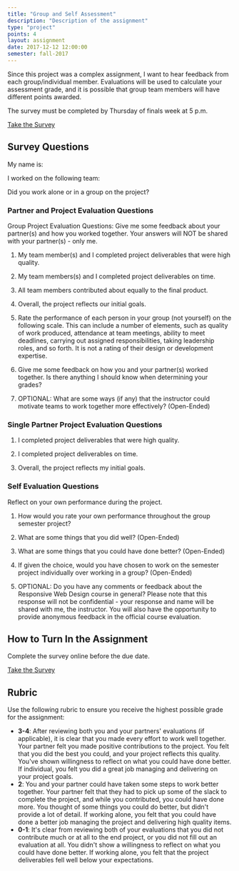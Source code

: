 ```yaml
---
title: "Group and Self Assessment"
description: "Description of the assignment"
type: "project"
points: 4
layout: assignment
date: 2017-12-12 12:00:00
semester: fall-2017
---
```


Since this project was a complex assignment, I want to hear feedback from each group/individual member.  Evaluations will be used to calculate your assessment grade, and it is possible that group team members will have different points awarded.

The survey must be completed by Thursday of finals week at 5 p.m.

<a class="button button-small" href="https://kent.qualtrics.com/jfe/form/SV_6MCjefeZZPWBMFv">Take the Survey</a>

## Survey Questions

My name is:

I worked on the following team:

Did you work alone or in a group on the project?

### Partner and Project Evaluation Questions

Group Project Evaluation Questions:  Give me some feedback about your partner(s) and how you worked together. Your answers will NOT be shared with your partner(s) - only me.

1.  My team member(s) and I completed project deliverables that were high quality.

2.  My team members(s) and I completed project deliverables on time.

3.  All team members contributed about equally to the final product.

4.  Overall, the project reflects our initial goals.

5.  Rate the performance of each person in your group (not yourself) on the following scale. This can include a number of elements, such as quality of work produced, attendance at team meetings, ability to meet deadlines, carrying out assigned responsibilities, taking leadership roles, and so forth.   It is not a rating of their design or development expertise.

6.  Give me some feedback on how you and your partner(s) worked together. Is there anything I should know when determining your grades?

7.  OPTIONAL: What are some ways (if any) that the instructor could motivate teams to work together more effectively? (Open-Ended)

### Single Partner Project Evaluation Questions

1. I completed project deliverables that were high quality.

2. I completed project deliverables on time.

3. Overall, the project reflects my initial goals.


### Self Evaluation Questions

Reflect on your own performance during the project.

1.  How would you rate your own performance throughout the group semester project?

2.  What are some things that you did well? (Open-Ended)

3.  What are some things that you could have done better? (Open-Ended)

4.  If given the choice, would you have chosen to work on the semester project individually over working in a group? (Open-Ended)

5.  OPTIONAL: Do you have any comments or feedback about the Responsive Web Design course in general?  Please note that this response will not be confidential - your response and name will be shared with me, the instructor.   You will also have the opportunity to provide anonymous feedback in the official course evaluation.

## How to Turn In the Assignment

Complete the survey online before the due date.  

<a class="button button-small" href="https://kent.qualtrics.com/jfe/form/SV_6MCjefeZZPWBMFv">Take the Survey</a>

## Rubric

Use the following rubric to ensure you receive the highest possible grade for the assignment:

* **3-4**: After reviewing both you and your partners' evaluations (if applicable), it is clear that you made every effort to work well together.  Your partner felt you made positive contributions to the project.  You felt that you did the best you could, and your project reflects this quality.  You've shown willingness to reflect on what you could have done better.  If individual, you felt you did a great job managing and delivering on your project goals.
* **2**: You and your partner could have taken some steps to work better together.  Your partner felt that they had to pick up some of the slack to complete the project, and while you contributed, you could have done more.  You thought of some things you could do better, but didn't provide a lot of detail.  If working alone, you felt that you could have done a better job managing the project and delivering high quality items.
* **0-1**: It's clear from reviewing both of your evaluations that you did not contribute much or at all to the end project, or you did not fill out an evaluation at all.  You didn't show a willingness to reflect on what you could have done better.  If working alone, you felt that the project deliverables fell well below your expectations.
